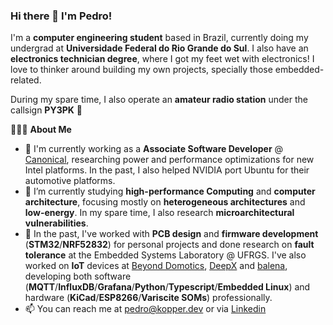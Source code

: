 ### Hi there 👋 I'm Pedro!

I'm a **computer engineering student** based in Brazil, currently doing my undergrad at **Universidade Federal do Rio Grande do Sul**. I also have an **electronics technician degree**, where I got my feet wet with electronics! I love to thinker around building my own projects, specially those embedded-related. 

During my spare time, I also operate an **amateur radio station** under the callsign **PY3PK** :satellite:

👨🏻‍💻  **About Me**
- 🔭 I'm currently working as a **Associate Software Developer** @ [Canonical](https://canonical.com), researching power and performance optimizations for new Intel platforms. In the past, I also helped NVIDIA port Ubuntu for their automotive platforms.
- 🌱 I’m currently studying **high-performance Computing** and **computer architecture**, focusing mostly on **heterogeneous architectures** and **low-energy**. In my spare time, I also research **microarchitectural vulnerabilities**.
- :memo: In the past, I've worked with **PCB design** and **firmware development** (**STM32**/**NRF52832**) for personal projects and done research on **fault tolerance** at the Embedded Systems Laboratory @ UFRGS. I've also worked on **IoT** devices at [Beyond Domotics](https://beyond.dm/), [DeepX](https://www.deepx.it/) and [balena](https://balena.io), developing both software (**MQTT**/**InfluxDB**/**Grafana**/**Python**/**Typescript**/**Embedded Linux**) and hardware (**KiCad**/**ESP8266**/**Variscite SOMs**) professionally.
- 📫 You can reach me at pedro@kopper.dev or via [Linkedin](https://www.linkedin.com/in/phckopper/)
